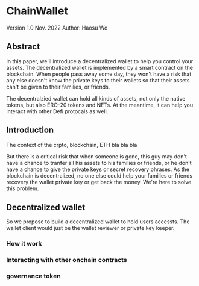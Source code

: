 # ChainWallet

Version 1.0
Nov. 2022
Author: Haosu Wo

## Abstract

In this paper, we'll introduce a decentralized wallet to help you control your assets. The decentralized wallet is implemented by a smart contract on the blockchain. When people pass away some day, they won't have a risk that any else doesn't know the private keys to their wallets so that their assets can't be given to their families, or friends. 

The decentralzied wallet can hold all kinds of assets, not only the native tokens, but also ERO-20 tokens and NFTs. At the meantime, it can help you interact with other Defi protocals as well.

## Introduction

The context of the  crpto, blockchain, ETH bla bla bla

But there is a critical risk that when someone is gone, this guy may don't have a chance to tranfer all his assets to his families or friends, or he don't have a chance to give the private keys or secret recovery phrases. As the blockchain is decentralized, no one else could help your families or friends recovery the wallet private key or get back the money. We're here to solve this problem.

## Decentralized wallet

So we propose to build a decentralized wallet to hold users accessts. The wallet client would just be the wallet reviewer or private key keeper.


### How it work

### Interacting with other onchain contracts

### governance token

